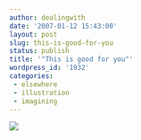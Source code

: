 ```yaml
---
author: dealingwith
date: '2007-01-12 15:43:00'
layout: post
slug: this-is-good-for-you
status: publish
title: '"This is good for you"'
wordpress_id: '1932'
categories:
 - elsewhere
 - illustration
 - imagining
---
```


[![][1]][2]

   [1]:
http://daniel.iaspiretonothing.com/blog/files/2007/01/thisisgoodforyou2.gif

   [2]: http://www.37signals.com/svn/posts/192-this-is-good-for-you

